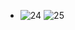 - ![24](https://peach-geographical-bat-397.mypinata.cloud/ipfs/QmPhZSgSbcr4u78Fak5HG9T5wUt3fwgB7jK4XZt8TDPyZm)
  ![25](https://peach-geographical-bat-397.mypinata.cloud/ipfs/QmSCdqghTm4ZToMcf32UR67WHV9cG8W7UrnTuEB29ynmow)